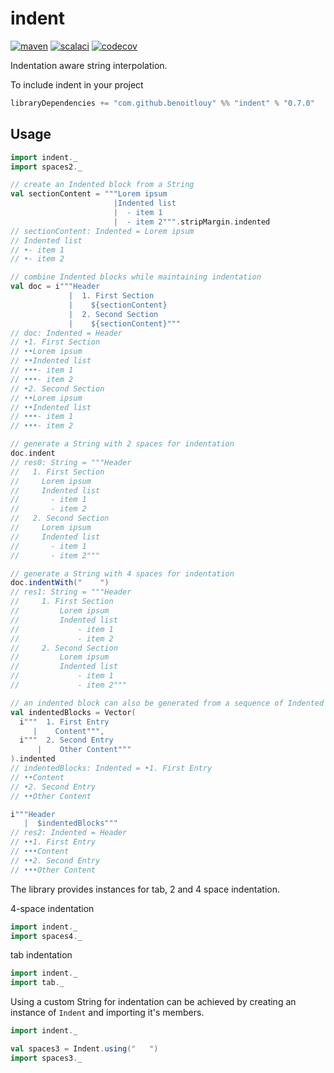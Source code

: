 # indent

[![maven](https://maven-badges.herokuapp.com/maven-central/com.github.benoitlouy/indent_2.13/badge.svg)](https://search.maven.org/artifact/com.github.benoitlouy/indent_2.13)
[![scalaci](https://github.com/benoitlouy/indent/workflows/Scala%20CI/badge.svg)](https://github.com/benoitlouy/indent/actions?query=workflow%3A%22Scala+CI%22)
[![codecov](https://codecov.io/gh/benoitlouy/indent/branch/master/graph/badge.svg)](https://codecov.io/gh/benoitlouy/indent)

Indentation aware string interpolation.

To include indent in your project

```scala
libraryDependencies += "com.github.benoitlouy" %% "indent" % "0.7.0"
```
## Usage

```scala
import indent._
import spaces2._

// create an Indented block from a String
val sectionContent = """Lorem ipsum
                       |Indented list
                       |  - item 1
                       |  - item 2""".stripMargin.indented
// sectionContent: Indented = Lorem ipsum
// Indented list
// •- item 1
// •- item 2

// combine Indented blocks while maintaining indentation
val doc = i"""Header
             |  1. First Section
             |    ${sectionContent}
             |  2. Second Section
             |    ${sectionContent}"""
// doc: Indented = Header
// •1. First Section
// ••Lorem ipsum
// ••Indented list
// •••- item 1
// •••- item 2
// •2. Second Section
// ••Lorem ipsum
// ••Indented list
// •••- item 1
// •••- item 2

// generate a String with 2 spaces for indentation
doc.indent
// res0: String = """Header
//   1. First Section
//     Lorem ipsum
//     Indented list
//       - item 1
//       - item 2
//   2. Second Section
//     Lorem ipsum
//     Indented list
//       - item 1
//       - item 2"""

// generate a String with 4 spaces for indentation
doc.indentWith("    ")
// res1: String = """Header
//     1. First Section
//         Lorem ipsum
//         Indented list
//             - item 1
//             - item 2
//     2. Second Section
//         Lorem ipsum
//         Indented list
//             - item 1
//             - item 2"""

// an indented block can also be generated from a sequence of Indented
val indentedBlocks = Vector(
  i"""  1. First Entry
     |    Content""",
  i"""  2. Second Entry
      |    Other Content"""
).indented
// indentedBlocks: Indented = •1. First Entry
// ••Content
// •2. Second Entry
// ••Other Content

i"""Header
   |  $indentedBlocks"""
// res2: Indented = Header
// ••1. First Entry
// •••Content
// ••2. Second Entry
// •••Other Content
```

The library provides instances for tab, 2 and 4 space indentation.

4-space indentation
```scala
import indent._
import spaces4._
```

tab indentation
```scala
import indent._
import tab._
```

Using a custom String for indentation can be achieved by creating an instance of `Indent` and importing it's members.

```scala
import indent._

val spaces3 = Indent.using("   ")
import spaces3._
```

